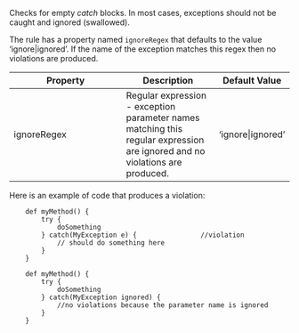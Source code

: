Checks for empty *catch* blocks. In most cases, exceptions should not be
caught and ignored (swallowed).

The rule has a property named `ignoreRegex` that defaults to the value
‘ignore|ignored’. If the name of the exception matches this regex then
no violations are produced.

<table>
<colgroup>
<col style="width: 40%" />
<col style="width: 33%" />
<col style="width: 25%" />
</colgroup>
<thead>
<tr class="header">
<th>Property</th>
<th>Description</th>
<th>Default Value</th>
</tr>
</thead>
<tbody>
<tr class="odd">
<td>ignoreRegex</td>
<td>Regular expression - exception parameter names matching this regular
expression are ignored and no violations are produced.</td>
<td>‘ignore|ignored’</td>
</tr>
</tbody>
</table>

Here is an example of code that produces a violation:

        def myMethod() {
            try {
                doSomething
            } catch(MyException e) {                //violation
                // should do something here
            }
        }

        def myMethod() {
            try {
                doSomething
            } catch(MyException ignored) {
                //no violations because the parameter name is ignored
            }
        }
